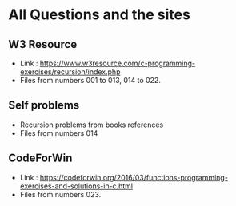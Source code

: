 # All Questions and the sites

## W3 Resource
- Link : https://www.w3resource.com/c-programming-exercises/recursion/index.php
- Files from numbers 001 to 013, 014 to 022.

## Self problems
- Recursion problems from books references
- Files from numbers 014

## CodeForWin
- Link : https://codeforwin.org/2016/03/functions-programming-exercises-and-solutions-in-c.html
- Files from numbers 023.
